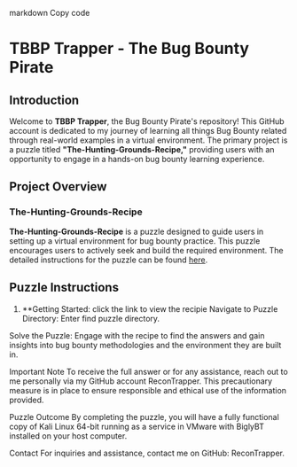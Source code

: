 markdown
Copy code
# TBBP Trapper - The Bug Bounty Pirate

## Introduction

Welcome to **TBBP Trapper**, the Bug Bounty Pirate's repository! This GitHub account is dedicated to my journey of learning all things Bug Bounty related through real-world examples in a virtual environment. The primary project is a puzzle titled **"The-Hunting-Grounds-Recipe,"** providing users with an opportunity to engage in a hands-on bug bounty learning experience.

## Project Overview

### The-Hunting-Grounds-Recipe

**The-Hunting-Grounds-Recipe** is a puzzle designed to guide users in setting up a virtual environment for bug bounty practice. This puzzle encourages users to actively seek and build the required environment. The detailed instructions for the puzzle can be found [here](https://recontrapper.github.io/The-Hunting-Grounds-Recipe/).

## Puzzle Instructions

1. **Getting Started: click the link to view the recipie 
Navigate to Puzzle Directory: Enter find puzzle directory.


Solve the Puzzle: Engage with the recipe to find the answers and gain insights into bug bounty methodologies and the environment they are built in.

Important Note
To receive the full answer or for any assistance, reach out to me personally via my GitHub account ReconTrapper. This precautionary measure is in place to ensure responsible and ethical use of the information provided.

Puzzle Outcome
By completing the puzzle, you will have a fully functional copy of Kali Linux 64-bit running as a service in VMware with BiglyBT installed on your host computer.

Contact
For inquiries and assistance, contact me on GitHub: ReconTrapper.
